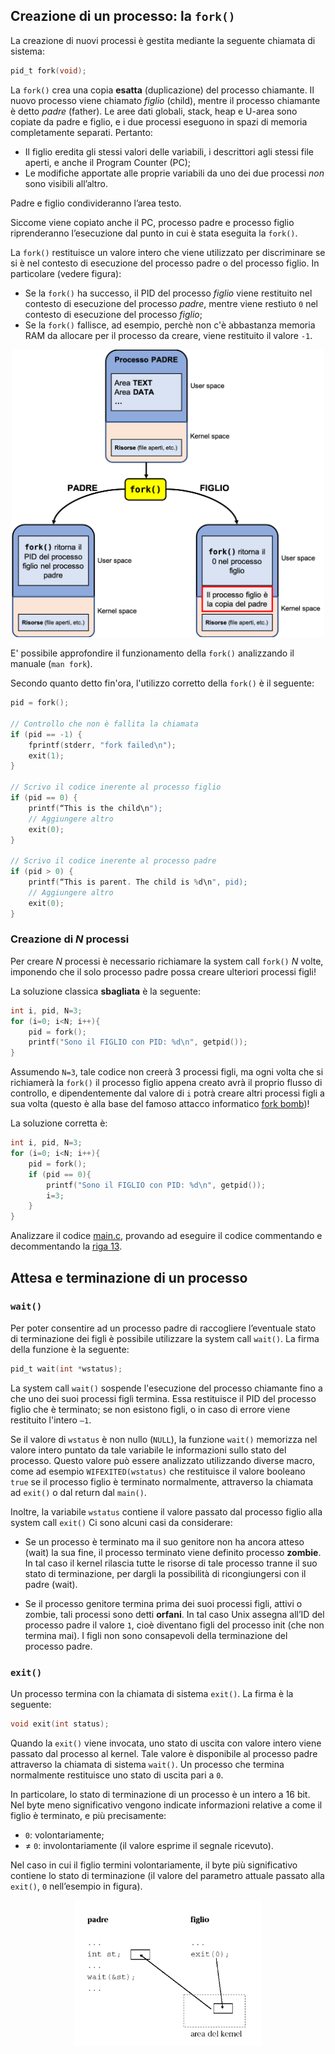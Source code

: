 ## Creazione di un processo: la ``fork()``

La creazione di nuovi processi è gestita mediante la seguente chiamata di sistema:

```	c
pid_t fork(void);
```

La ``fork()`` crea una copia **esatta** (duplicazione) del processo chiamante. Il nuovo processo viene chiamato *figlio* (child), mentre il processo chiamante è detto *padre* (father). Le aree dati globali, stack, heap e U-area sono copiate da padre e figlio, e i due processi eseguono in spazi di memoria completamente separati. Pertanto:

- Il figlio eredita gli stessi valori delle variabili, i descrittori agli stessi file aperti, e anche il Program Counter (PC);
- Le modifiche apportate alle proprie variabili da uno dei due processi _non_ sono visibili all’altro.

Padre e figlio condivideranno l’area testo.

Siccome viene copiato anche il PC, processo padre e processo figlio riprenderanno l’esecuzione dal punto in cui è stata eseguita la ``fork()``. 

La ``fork()`` restituisce un valore intero che viene utilizzato per discriminare se si è nel contesto di esecuzione del processo padre o del processo figlio. In particolare (vedere figura):

- Se la ``fork()`` ha successo, il PID del processo *figlio* viene restituito nel contesto di esecuzione del processo *padre*, mentre viene restiuto ``0`` nel contesto di esecuzione del processo *figlio*;
- Se la ``fork()`` fallisce, ad esempio, perchè non c'è abbastanza memoria RAM da allocare per il processo da creare, viene restituito il valore ``-1``.

<p align="center">
<img src="../images/fork_parent_child.png" width="500" > 
</p>


E' possibile approfondire il funzionamento della ``fork()`` analizzando il manuale (``man fork``).

Secondo quanto detto fin'ora, l'utilizzo corretto della ``fork()`` è il seguente:

```c
pid = fork();
 
// Controllo che non è fallita la chiamata
if (pid == -1) { 
	fprintf(stderr, "fork failed\n"); 
	exit(1); 
} 

// Scrivo il codice inerente al processo figlio
if (pid == 0) { 
	printf(“This is the child\n"); 
	// Aggiungere altro
	exit(0); 
} 

// Scrivo il codice inerente al processo padre
if (pid > 0) { 
	printf(“This is parent. The child is %d\n", pid); 
	// Aggiungere altro
	exit(0); 
}
```

### Creazione di *N* processi

Per creare *N* processi è necessario richiamare la system call ``fork()`` *N* volte, imponendo che il solo processo padre possa creare ulteriori processi figli!

La soluzione classica **sbagliata** è la seguente:

```c
int i, pid, N=3;
for (i=0; i<N; i++){
	pid = fork();
	printf("Sono il FIGLIO con PID: %d\n", getpid());
}
```

Assumendo ``N=3``, tale codice non creerà 3 processi figli, ma ogni volta che si richiamerà la ``fork()`` il processo figlio appena creato avrà il proprio flusso di controllo, e dipendentemente dal valore di ``i`` potrà creare altri processi figli a sua volta (questo è alla base del famoso attacco informatico [fork bomb](https://en.wikipedia.org/wiki/Fork_bomb))!

La soluzione corretta è:

```c
int i, pid, N=3;
for (i=0; i<N; i++){
	pid = fork();
	if (pid == 0){
		printf("Sono il FIGLIO con PID: %d\n", getpid());
		i=3;
	}
}
```

Analizzare il codice [main.c](main.c), provando ad eseguire il codice commentando e decommentando la [riga 13](main.c#L13).





## Attesa e terminazione di un processo

### ``wait()``

Per poter consentire ad un processo padre di raccogliere l’eventuale stato di terminazione dei figli è possibile utilizzare la system call ``wait()``. La firma della funzione è la seguente:

```c
pid_t wait(int *wstatus);
```

La system call ``wait()`` sospende l'esecuzione del processo chiamante fino a che uno dei suoi processi figli termina. Essa restituisce il PID del processo figlio che è terminato; se non esistono figli, o in caso di errore viene restituito l'intero ``–1``.

Se il valore di ``wstatus`` è non nullo (``NULL``), la funzione ``wait()`` memorizza nel valore intero puntato da tale variabile le informazioni sullo stato del processo. Questo valore può essere analizzato utilizzando diverse macro, come ad esempio ``WIFEXITED(wstatus)`` che restituisce il valore booleano ``true`` se il processo figlio è terminato normalmente, attraverso la chiamata ad ``exit()`` o dal return dal ``main()``.

Inoltre, la variabile ``wstatus`` contiene il valore passato dal processo figlio alla system call ``exit()``
Ci sono alcuni casi da considerare:

- Se un processo è terminato ma il suo genitore non ha ancora atteso (wait) la sua fine, il processo terminato viene definito processo **zombie**. In tal caso il kernel rilascia tutte le risorse di tale processo tranne il suo stato di terminazione, per dargli la possibilità di ricongiungersi con il padre (wait).

- Se il processo genitore termina prima dei suoi processi figli, attivi o zombie, tali processi sono detti **orfani**. In tal caso Unix assegna all’ID del processo padre il valore ``1``, cioè diventano figli del processo init (che non termina mai). I figli non sono consapevoli della terminazione del processo padre.

### ``exit()``

Un processo termina con la chiamata di sistema ``exit()``. La firma è la seguente:

```c
void exit(int status);
```

Quando la ``exit()`` viene invocata, uno stato di uscita con valore intero viene passato dal processo al kernel. Tale valore è disponibile al processo padre attraverso la chiamata di sistema ``wait()``. Un processo che termina normalmente restituisce uno stato di uscita pari a ``0``.

In particolare, lo stato di terminazione di un processo è un intero a 16 bit. Nel byte meno significativo vengono indicate informazioni relative a come il figlio è terminato, e più precisamente:

- ``0``: volontariamente;
- <span>&#8800;</span> ``0``: involontariamente (il valore esprime il segnale ricevuto).

Nel caso in cui il figlio termini volontariamente, il byte più significativo contiene lo stato di terminazione (il valore del parametro attuale passato alla ``exit()``, ``0`` nell’esempio in figura).  

<p align="center">
<img src="../images/wait_and_exit.png" width="300" > 
</p>

